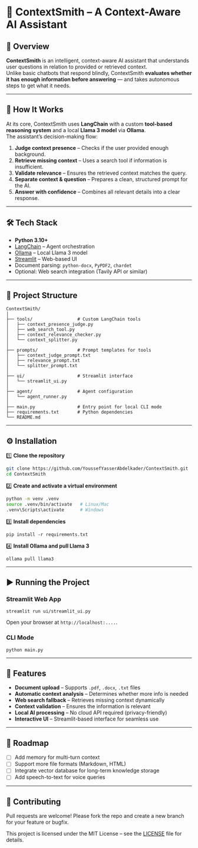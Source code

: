 # 📄 ContextSmith – A Context-Aware AI Assistant

## 🚀 Overview
**ContextSmith** is an intelligent, context-aware AI assistant that understands user questions in relation to provided or retrieved context.  
Unlike basic chatbots that respond blindly, ContextSmith **evaluates whether it has enough information before answering** — and takes autonomous steps to get what it needs.

---

## 🧠 How It Works
At its core, ContextSmith uses **LangChain** with a custom **tool-based reasoning system** and a local **Llama 3 model** via **Ollama**.  
The assistant’s decision-making flow:

1. **Judge context presence** – Checks if the user provided enough background.
2. **Retrieve missing context** – Uses a search tool if information is insufficient.
3. **Validate relevance** – Ensures the retrieved context matches the query.
4. **Separate context & question** – Prepares a clean, structured prompt for the AI.
5. **Answer with confidence** – Combines all relevant details into a clear response.

---

## 🛠️ Tech Stack
- **Python 3.10+**
- [LangChain](https://www.langchain.com/) – Agent orchestration
- [Ollama](https://ollama.com/) – Local Llama 3 model
- [Streamlit](https://streamlit.io/) – Web-based UI
- Document parsing: `python-docx`, `PyPDF2`, `chardet`
- Optional: Web search integration (Tavily API or similar)

---

## 📂 Project Structure
```
ContextSmith/
│
├── tools/                 # Custom LangChain tools
│   ├── context_presence_judge.py
│   ├── web_search_tool.py
│   ├── context_relevance_checker.py
│   └── context_splitter.py
│
├── prompts/               # Prompt templates for tools
│   ├── context_judge_prompt.txt
│   ├── relevance_prompt.txt
│   └── splitter_prompt.txt
│
├── ui/                    # Streamlit interface
│   └── streamlit_ui.py
│
├── agent/                 # Agent configuration
│   └── agent_runner.py
│
├── main.py                # Entry point for local CLI mode
├── requirements.txt       # Python dependencies
└── README.md
```

---

## ⚙️ Installation

1️⃣ **Clone the repository**
```bash
git clone https://github.com/YoussefYasserAbdelkader/ContextSmith.git
cd ContextSmith
```

2️⃣ **Create and activate a virtual environment**
```bash
python -m venv .venv
source .venv/bin/activate   # Linux/Mac
.venv\Scripts\activate      # Windows
```

3️⃣ **Install dependencies**
```
pip install -r requirements.txt
```

4️⃣ **Install Ollama and pull Llama 3**
```
ollama pull llama3
```

---

## ▶️ Running the Project

### **Streamlit Web App**
```
streamlit run ui/streamlit_ui.py
```
Open your browser at `http://localhost:....`.

### **CLI Mode**
```
python main.py
```

---

## 📑 Features
- **Document upload** – Supports `.pdf`, `.docx`, `.txt` files
- **Automatic context analysis** – Determines whether more info is needed
- **Web search fallback** – Retrieves missing context dynamically
- **Context validation** – Ensures the information is relevant
- **Local AI processing** – No cloud API required (privacy-friendly)
- **Interactive UI** – Streamlit-based interface for seamless use


---

## 📌 Roadmap
- [ ] Add memory for multi-turn context
- [ ] Support more file formats (Markdown, HTML)
- [ ] Integrate vector database for long-term knowledge storage
- [ ] Add speech-to-text for voice queries

---

## 🤝 Contributing
Pull requests are welcome! Please fork the repo and create a new branch for your feature or bugfix.


This project is licensed under the MIT License – see the [LICENSE](LICENSE) file for details.
